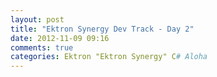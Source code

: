 ```yaml
---
layout: post
title: "Ektron Synergy Dev Track - Day 2"
date: 2012-11-09 09:16
comments: true
categories: Ektron "Ektron Synergy" C# Aloha
---
```

